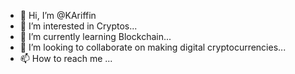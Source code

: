 - 👋 Hi, I’m @KAriffin
- 👀 I’m interested in Cryptos...
- 🌱 I’m currently learning Blockchain...
- 💞️ I’m looking to collaborate on making digital cryptocurrencies...
- 📫 How to reach me ...

<!---
KAriffin/KAriffin is a ✨ special ✨ repository because its `README.md` (this file) appears on your GitHub profile.
You can click the Preview link to take a look at your changes.
--->
